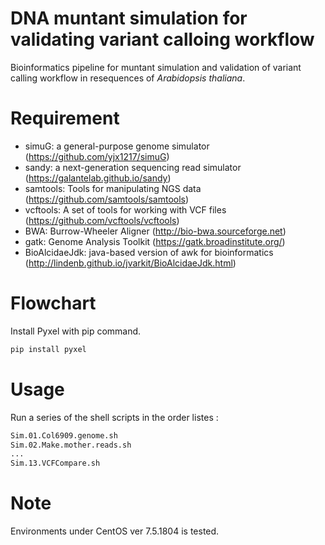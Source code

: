 # DNA muntant simulation for validating variant calloing workflow
Bioinformatics pipeline for muntant simulation and validation of variant calling workflow in resequences of <i>Arabidopsis thaliana</i>.
 
 
# Requirement
 
* simuG: a general-purpose genome simulator (https://github.com/yjx1217/simuG)
* sandy: a next-generation sequencing read simulator (https://galantelab.github.io/sandy)
* samtools: Tools for manipulating NGS data (https://github.com/samtools/samtools)
* vcftools: A set of tools for working with VCF files (https://github.com/vcftools/vcftools)
* BWA: Burrow-Wheeler Aligner (http://bio-bwa.sourceforge.net) 
* gatk: Genome Analysis Toolkit (https://gatk.broadinstitute.org/)
* BioAlcidaeJdk: java-based version of awk for bioinformatics (http://lindenb.github.io/jvarkit/BioAlcidaeJdk.html)


# Flowchart
 
Install Pyxel with pip command.
 
```bash
pip install pyxel
```


# Usage
 
Run a series of the shell scripts in the order listes :
 
```bash
Sim.01.Col6909.genome.sh
Sim.02.Make.mother.reads.sh
...
Sim.13.VCFCompare.sh
```
 
# Note
 
Environments under CentOS ver 7.5.1804 is tested.
